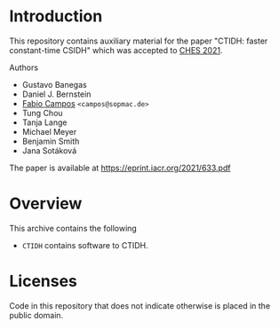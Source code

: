 # Introduction 

This repository contains auxiliary material for the paper "CTIDH: faster constant-time CSIDH" which was accepted to [CHES 2021](https://ches.iacr.org/2021/).

Authors
 - Gustavo Banegas
 - Daniel J. Bernstein
 - [Fabio Campos](https://www.sopmac.de/) `<campos@sopmac.de>` 
 - Tung Chou
 - Tanja Lange
 - Michael Meyer
 - Benjamin Smith
 - Jana Sotáková 

The paper is available at https://eprint.iacr.org/2021/633.pdf

# Overview

This archive contains the following 
- `CTIDH` contains software to CTIDH.

# Licenses

Code in this repository that does not indicate otherwise is placed in the public domain. 
